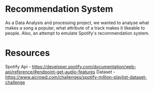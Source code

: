 # Recommendation System
As a Data Analysis and processing project, we wanted to analyse what makes a song a popular, what attribute of a track makes it likeable to people. Also, an attempt to emulate Spotify's recommendation system.
# Resources
Spotify Api - https://developer.spotify.com/documentation/web-api/reference/#endpoint-get-audio-features
Dataset - https://www.aicrowd.com/challenges/spotify-million-playlist-dataset-challenge
